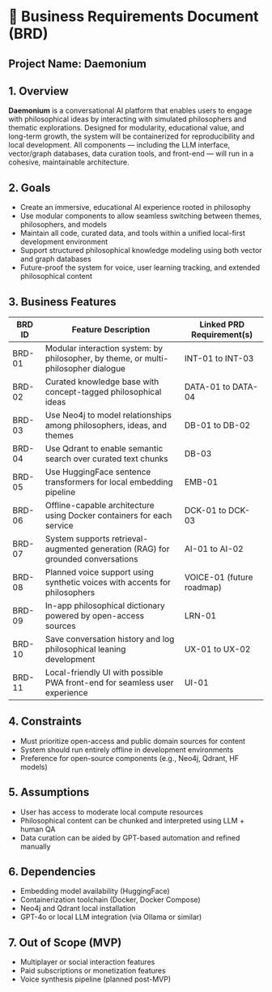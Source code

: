 # 📘 Business Requirements Document (BRD)

## Project Name: Daemonium

## 1. Overview
**Daemonium** is a conversational AI platform that enables users to engage with philosophical ideas by interacting with simulated philosophers and thematic explorations. Designed for modularity, educational value, and long-term growth, the system will be containerized for reproducibility and local development. All components — including the LLM interface, vector/graph databases, data curation tools, and front-end — will run in a cohesive, maintainable architecture.

## 2. Goals
- Create an immersive, educational AI experience rooted in philosophy
- Use modular components to allow seamless switching between themes, philosophers, and models
- Maintain all code, curated data, and tools within a unified local-first development environment
- Support structured philosophical knowledge modeling using both vector and graph databases
- Future-proof the system for voice, user learning tracking, and extended philosophical content

## 3. Business Features

| BRD ID | Feature Description                                                                 | Linked PRD Requirement(s)       |
|--------|--------------------------------------------------------------------------------------|---------------------------------|
| BRD-01 | Modular interaction system: by philosopher, by theme, or multi-philosopher dialogue | INT-01 to INT-03                |
| BRD-02 | Curated knowledge base with concept-tagged philosophical ideas                      | DATA-01 to DATA-04              |
| BRD-03 | Use Neo4j to model relationships among philosophers, ideas, and themes              | DB-01 to DB-02                  |
| BRD-04 | Use Qdrant to enable semantic search over curated text chunks                       | DB-03                           |
| BRD-05 | Use HuggingFace sentence transformers for local embedding pipeline                  | EMB-01                          |
| BRD-06 | Offline-capable architecture using Docker containers for each service               | DCK-01 to DCK-03                |
| BRD-07 | System supports retrieval-augmented generation (RAG) for grounded conversations     | AI-01 to AI-02                  |
| BRD-08 | Planned voice support using synthetic voices with accents for philosophers          | VOICE-01 (future roadmap)       |
| BRD-09 | In-app philosophical dictionary powered by open-access sources                      | LRN-01                          |
| BRD-10 | Save conversation history and log philosophical leaning development                 | UX-01 to UX-02                  |
| BRD-11 | Local-friendly UI with possible PWA front-end for seamless user experience          | UI-01                           |

## 4. Constraints
- Must prioritize open-access and public domain sources for content
- System should run entirely offline in development environments
- Preference for open-source components (e.g., Neo4j, Qdrant, HF models)

## 5. Assumptions
- User has access to moderate local compute resources
- Philosophical content can be chunked and interpreted using LLM + human QA
- Data curation can be aided by GPT-based automation and refined manually

## 6. Dependencies
- Embedding model availability (HuggingFace)
- Containerization toolchain (Docker, Docker Compose)
- Neo4j and Qdrant local installation
- GPT-4o or local LLM integration (via Ollama or similar)

## 7. Out of Scope (MVP)
- Multiplayer or social interaction features
- Paid subscriptions or monetization features
- Voice synthesis pipeline (planned post-MVP)

